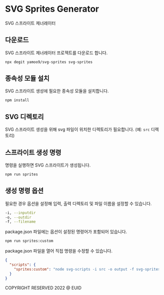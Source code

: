 # SVG Sprites Generator

SVG 스프라이트 제너레이터

## 다운로드

SVG 스프라이트 제너레이터 프로젝트를 다운로드 합니다.

```sh
npx degit yamoo9/svg-sprites svg-sprites
```

## 종속성 모듈 설치

SVG 스프라이트 생성에 필요한 종속성 모듈을 설치합니다.

```sh
npm install
```

## SVG 디렉토리

SVG 스프라이트 생성을 위해 svg 파일이 위치한 디렉토리가 필요합니다. (예: `src` 디렉토리)

## 스프라이트 생성 명령

명령을 실행하면 SVG 스프라이트가 생성됩니다.

```sh
npm run sprites
```

## 생성 명령 옵션

필요한 경우 옵션을 설정해 입력, 출력 디렉토리 및 파일 이름을 설정할 수 있습니다.

```sh
-i, --inputdir
-o, --outdir
-f, --filename
```

package.json 파일에는 옵션이 설정된 명령어가 포함되어 있습니다.

```sh
npm run sprites:custom
```

package.json 파일을 열어 직접 명령을 수정할 수 있습니다.

```json
{
  "scripts": {
    "sprites:custom": "node svg-scripts -i src -o output -f svg-sprites"
  }
}
```

COPYRIGHT RESERVED 2022 @ EUID